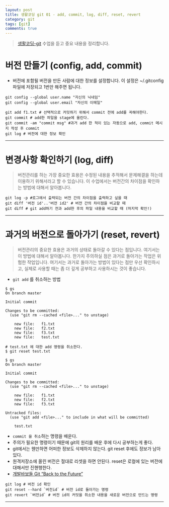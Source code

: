 ```yaml
---
layout: post
title: 생활코딩 git 01 - add, commit, log, diff, reset, revert
category: git
tags: [git]
comments: true
---
```

> [생활코딩-git](https://opentutorials.org/module/2676) 수업을 듣고 중요 내용을 정리합니다.   


# 버전 만들기 (config, add, commit)

- 버전에 포함될 버전을 만든 사람에 대한 정보를 설정합니다. 이 설정은 ~/.gitconfig 파일에 저장되고 1번만 해주면 됩니다.

```shell
git config --global user.name "자신의 닉네임"
git config --global user.email "자신의 이메일"
```

```shell
git add f1.txt # 선택적으로 커밋하기 위해서 commit 전에 add를 꼭해야한다.
git commit # add한 파일을 stage에 올린다.
git commit -am "commit msg" #과거 add 한 적이 있는 자동으로 add, commit 메시지 작성 후 commit
git log # 버전에 대한 정보 확인
```

---

# 변경사항 확인하기 (log, diff)
> 버전관리를 하는 가장 중요한 효용은 수정된 내용을 추적해서 문제해결을 하는데 이용하기 위해서라고 할 수 있습니다. 이 수업에서는 버전간의 차이점을 확인하는 방법에 대해서 알아봅니다.

```shell
git log -p #로그에서 출력되는 버전 간의 차이점을 출력하고 싶을 때
git diff '버전 id'..'버전 id2' # 버전 간의 차이점을 비교할 때
git diff # git add하기 전과 add한 후의 파일 내용을 비교할 때 (마지막 확인!)

```

---

# 과거의 버전으로 돌아가기 (reset, revert)
> 버전관리의 중요한 효용은 과거의 상태로 돌아갈 수 있다는 점입니다. 여기서는 이 방법에 대해서 알아봅니다. 한가지 주의하실 점은 과거로 돌아가는 작업은 위험한 작업입니다. 여기서는 과거로 돌아가는 방법이 있다는 점만 우선 확인하시고, 실제로 사용할 때는 좀 더 깊게 공부하고 사용하시는 것이 좋습니다.

- `git add` 를 취소하는 방법

```shell
$ gs
On branch master

Initial commit

Changes to be committed:
  (use "git rm --cached <file>..." to unstage)

	new file:   f1.txt
	new file:   f2.txt
	new file:   f3.txt
	new file:   test.txt

# test.txt 에 대한 add 명령을 취소한다.
$ git reset test.txt

$ gs
On branch master

Initial commit

Changes to be committed:
  (use "git rm --cached <file>..." to unstage)

	new file:   f1.txt
	new file:   f2.txt
	new file:   f3.txt

Untracked files:
  (use "git add <file>..." to include in what will be committed)

	test.txt
```

- `commit 을 취소`하는 명령을 배운다.
- 주의가 필요한 명령이기 때문에 git의 원리를 배운 후에 다시 공부하는게 좋다.
- git에서는 웬만하면 어떠한 정보도 삭제하지 않는다. git reset 후에도 정보가 남아있다.
- 원격저장소에 올린 버전은 절대로 리셋을 하면 안된다. reset은 로컬에 있는 버전에 대해서만 진핸행한다.
- [개발바보들 Git “Back to the Future”](http://www.popit.kr/%EA%B0%9C%EB%B0%9C%EB%B0%94%EB%B3%B4%EB%93%A4-git-back-to-the-future/)
```shell
git log # 버전 id 확인
git reset --hard `버전id` # 버전 id로 돌아가는 명령
git revert `버전id` # 버전 id의 커밋을 취소한 내용을 새로운 버전으로 만드는 명령
```
---
